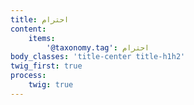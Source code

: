 ```yaml
---
title: احترام
content:
    items:  
        '@taxonomy.tag': احترام
body_classes: 'title-center title-h1h2'
twig_first: true
process:
    twig: true
---
```

